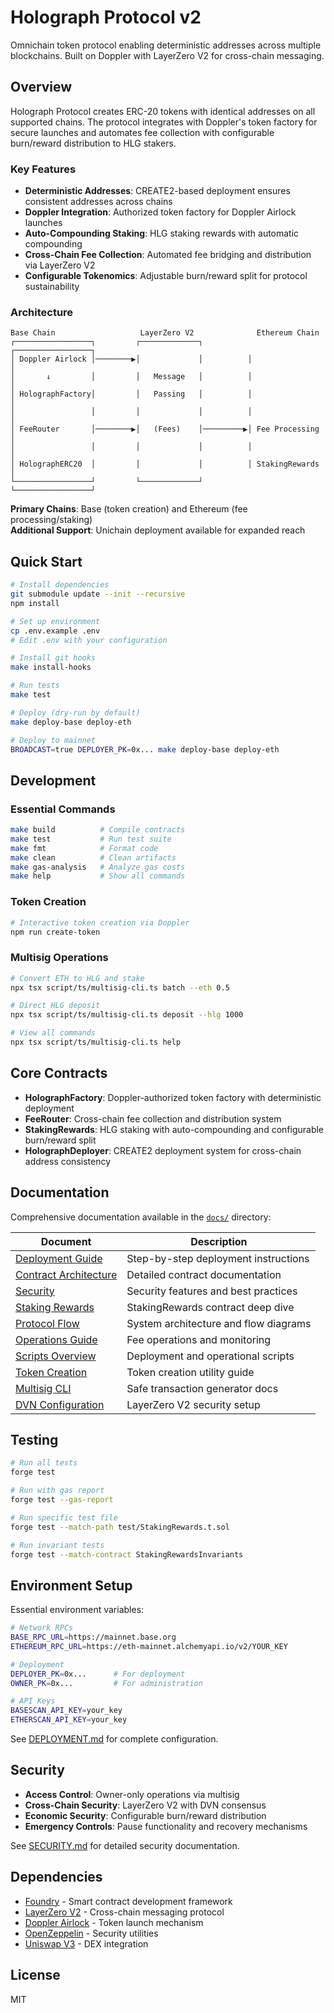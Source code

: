 # Holograph Protocol v2

Omnichain token protocol enabling deterministic addresses across multiple blockchains. Built on Doppler with LayerZero V2 for cross-chain messaging.

## Overview

Holograph Protocol creates ERC-20 tokens with identical addresses on all supported chains. The protocol integrates with Doppler's token factory for secure launches and automates fee collection with configurable burn/reward distribution to HLG stakers.

### Key Features

- **Deterministic Addresses**: CREATE2-based deployment ensures consistent addresses across chains
- **Doppler Integration**: Authorized token factory for Doppler Airlock launches
- **Auto-Compounding Staking**: HLG staking rewards with automatic compounding
- **Cross-Chain Fee Collection**: Automated fee bridging and distribution via LayerZero V2
- **Configurable Tokenomics**: Adjustable burn/reward split for protocol sustainability

### Architecture

```
Base Chain                   LayerZero V2              Ethereum Chain
┌─────────────────┐         ┌─────────────┐          ┌─────────────────┐
│ Doppler Airlock │────────▶│             │          │                 │
│       ↓         │         │   Message   │          │                 │
│ HolographFactory│         │   Passing   │          │                 │
│                 │         │             │          │                 │
│ FeeRouter       │────────▶│   (Fees)    │─────────▶│ Fee Processing  │
│                 │         │             │          │                 │
│ HolographERC20  │         │             │          │ StakingRewards  │
└─────────────────┘         └─────────────┘          └─────────────────┘
```

**Primary Chains**: Base (token creation) and Ethereum (fee processing/staking)  
**Additional Support**: Unichain deployment available for expanded reach

## Quick Start

```bash
# Install dependencies
git submodule update --init --recursive
npm install

# Set up environment
cp .env.example .env
# Edit .env with your configuration

# Install git hooks
make install-hooks

# Run tests
make test

# Deploy (dry-run by default)
make deploy-base deploy-eth

# Deploy to mainnet
BROADCAST=true DEPLOYER_PK=0x... make deploy-base deploy-eth
```

## Development

### Essential Commands

```bash
make build          # Compile contracts
make test           # Run test suite
make fmt            # Format code
make clean          # Clean artifacts
make gas-analysis   # Analyze gas costs
make help           # Show all commands
```

### Token Creation

```bash
# Interactive token creation via Doppler
npm run create-token
```

### Multisig Operations

```bash
# Convert ETH to HLG and stake
npx tsx script/ts/multisig-cli.ts batch --eth 0.5

# Direct HLG deposit
npx tsx script/ts/multisig-cli.ts deposit --hlg 1000

# View all commands
npx tsx script/ts/multisig-cli.ts help
```

## Core Contracts

- **HolographFactory**: Doppler-authorized token factory with deterministic deployment
- **FeeRouter**: Cross-chain fee collection and distribution system
- **StakingRewards**: HLG staking with auto-compounding and configurable burn/reward split
- **HolographDeployer**: CREATE2 deployment system for cross-chain address consistency

## Documentation

Comprehensive documentation available in the [`docs/`](docs/) directory:

| Document                                       | Description                           |
| ---------------------------------------------- | ------------------------------------- |
| [Deployment Guide](docs/DEPLOYMENT.md)         | Step-by-step deployment instructions  |
| [Contract Architecture](docs/CONTRACTS.md)     | Detailed contract documentation       |
| [Security](docs/SECURITY.md)                   | Security features and best practices  |
| [Staking Rewards](docs/STAKING_REWARDS.md)     | StakingRewards contract deep dive     |
| [Protocol Flow](docs/PROTOCOL_FLOW.md)         | System architecture and flow diagrams |
| [Operations Guide](docs/OPERATIONS.md)         | Fee operations and monitoring         |
| [Scripts Overview](docs/SCRIPTS_OVERVIEW.md)   | Deployment and operational scripts    |
| [Token Creation](docs/CREATE_TOKEN.md)         | Token creation utility guide          |
| [Multisig CLI](docs/multisig-cli.md)           | Safe transaction generator docs       |
| [DVN Configuration](docs/DVN_CONFIGURATION.md) | LayerZero V2 security setup           |

## Testing

```bash
# Run all tests
forge test

# Run with gas report
forge test --gas-report

# Run specific test file
forge test --match-path test/StakingRewards.t.sol

# Run invariant tests
forge test --match-contract StakingRewardsInvariants
```

## Environment Setup

Essential environment variables:

```bash
# Network RPCs
BASE_RPC_URL=https://mainnet.base.org
ETHEREUM_RPC_URL=https://eth-mainnet.alchemyapi.io/v2/YOUR_KEY

# Deployment
DEPLOYER_PK=0x...      # For deployment
OWNER_PK=0x...         # For administration

# API Keys
BASESCAN_API_KEY=your_key
ETHERSCAN_API_KEY=your_key
```

See [DEPLOYMENT.md](docs/DEPLOYMENT.md) for complete configuration.

## Security

- **Access Control**: Owner-only operations via multisig
- **Cross-Chain Security**: LayerZero V2 with DVN consensus
- **Economic Security**: Configurable burn/reward distribution
- **Emergency Controls**: Pause functionality and recovery mechanisms

See [SECURITY.md](docs/SECURITY.md) for detailed security documentation.

## Dependencies

- [Foundry](https://book.getfoundry.sh/) - Smart contract development framework
- [LayerZero V2](https://layerzero.network/) - Cross-chain messaging protocol
- [Doppler Airlock](https://doppler.lol/) - Token launch mechanism
- [OpenZeppelin](https://openzeppelin.com/) - Security utilities
- [Uniswap V3](https://uniswap.org/) - DEX integration

## License

MIT
